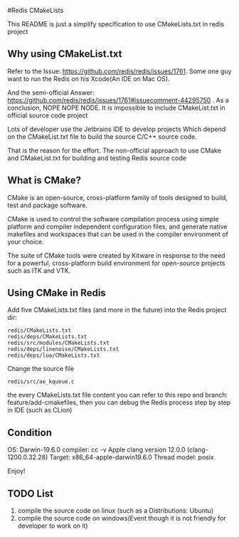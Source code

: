 #Redis CMakeLists

This README is just a simplify specification to use CMakeLists.txt in redis project

Why using CMakeList.txt
--------------
Refer to the Issue: https://github.com/redis/redis/issues/1761. Some one guy want to run the Redis on his 
Xcode(An IDE on Mac OS).

And the semi-official Answer: https://github.com/redis/redis/issues/1761#issuecomment-44295750 .
As a conclusion, NOPE NOPE NODE. It is impossible to include CMakeList.txt in official source code project

Lots of developer use the Jetbrains IDE to develop projects Which depend on the CMakeList.txt file 
to build the source C/C++ source code.

That is the reason for the effort. The non-official approach to use CMake and CMakeList.txt for building and testing Redis source code

What is CMake?
--------------

CMake is an open-source, cross-platform family of tools designed to build, test and package software. 

CMake is used to control the software compilation process using simple platform and compiler independent configuration files, 
and generate native makefiles and workspaces that can be used in the compiler environment of your choice. 

The suite of CMake tools were created by Kitware in response to the need for a powerful, cross-platform build environment for open-source projects such as ITK and VTK.

Using CMake in Redis
--------------

Add five CMakeLists.txt files (and more in the future) into the Redis project dir:

    redis/CMakeLists.txt
    redis/deps/CMakeLists.txt
    redis/src/modules/CMakeLists.txt
    redis/deps/linenoise/CMakeLists.txt
    redis/deps/lua/CMakeLists.txt
Change the source file

    redis/src/ae_kqueue.c

the every CMakeLists.txt file content you can refer to this repo and branch: feature/add-cmakefiles,
then you can debug the Redis process step by step in IDE (such as CLion)


Condition
--------------
OS:
  Darwin-19.6.0
compiler:
  cc -v
  Apple clang version 12.0.0 (clang-1200.0.32.28)
  Target: x86_64-apple-darwin19.6.0
  Thread model: posix  

Enjoy!

TODO List
--------------
1. compile the source code on linux (such as a Distributions: Ubuntu)
2. compile the source code on windows(Event though it is not friendly for developer to work on it)
